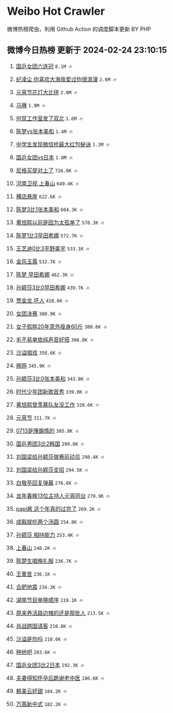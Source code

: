 # Weibo Hot Crawler 



微博热榜爬虫，利用 Github Action 的调度脚本更新 BY PHP 


## 微博今日热榜 更新于 2024-02-24 23:10:15 
1. [国乒女团六连冠](https://s.weibo.com/weibo?q=%23%E5%9B%BD%E4%B9%92%E5%A5%B3%E5%9B%A2%E5%85%AD%E8%BF%9E%E5%86%A0%23&t=31&band_rank=1&Refer=top) `8.1M 🔥` 

1. [纪凌尘 你喜欢大海我爱过你很浪漫](https://s.weibo.com/weibo?q=%E7%BA%AA%E5%87%8C%E5%B0%98%20%E4%BD%A0%E5%96%9C%E6%AC%A2%E5%A4%A7%E6%B5%B7%E6%88%91%E7%88%B1%E8%BF%87%E4%BD%A0%E5%BE%88%E6%B5%AA%E6%BC%AB&t=31&band_rank=2&Refer=top) `2.6M 🔥` 

1. [元宵节花灯大比拼](https://s.weibo.com/weibo?q=%23%E5%85%83%E5%AE%B5%E8%8A%82%E8%8A%B1%E7%81%AF%E5%A4%A7%E6%AF%94%E6%8B%BC%23&t=31&band_rank=3&Refer=top) `2.0M 🔥` 

1. [马琳](https://s.weibo.com/weibo?q=%E9%A9%AC%E7%90%B3&t=31&band_rank=4&Refer=top) `1.9M 🔥` 

1. [何炅工作室发了双北](https://s.weibo.com/weibo?q=%23%E4%BD%95%E7%82%85%E5%B7%A5%E4%BD%9C%E5%AE%A4%E5%8F%91%E4%BA%86%E5%8F%8C%E5%8C%97%23&t=31&band_rank=5&Refer=top) `1.6M 🔥` 

1. [陈梦vs张本美和](https://s.weibo.com/weibo?q=%23%E9%99%88%E6%A2%A6vs%E5%BC%A0%E6%9C%AC%E7%BE%8E%E5%92%8C%23&t=31&band_rank=6&Refer=top) `1.4M 🔥` 

1. [中学生发现微信抢最大红包秘诀](https://s.weibo.com/weibo?q=%23%E4%B8%AD%E5%AD%A6%E7%94%9F%E5%8F%91%E7%8E%B0%E5%BE%AE%E4%BF%A1%E6%8A%A2%E6%9C%80%E5%A4%A7%E7%BA%A2%E5%8C%85%E7%A7%98%E8%AF%80%23&t=31&band_rank=7&Refer=top) `1.3M 🔥` 

1. [国乒女团vs日本](https://s.weibo.com/weibo?q=%23%E5%9B%BD%E4%B9%92%E5%A5%B3%E5%9B%A2vs%E6%97%A5%E6%9C%AC%23&t=31&band_rank=8&Refer=top) `1.0M 🔥` 

1. [尼格买提对上了](https://s.weibo.com/weibo?q=%E5%B0%BC%E6%A0%BC%E4%B9%B0%E6%8F%90%E5%AF%B9%E4%B8%8A%E4%BA%86&t=31&band_rank=9&Refer=top) `726.0K 🔥` 

1. [河南卫视 上春山](https://s.weibo.com/weibo?q=%E6%B2%B3%E5%8D%97%E5%8D%AB%E8%A7%86%20%E4%B8%8A%E6%98%A5%E5%B1%B1&t=31&band_rank=10&Refer=top) `649.4K 🔥` 

1. [横店悬崖](https://s.weibo.com/weibo?q=%E6%A8%AA%E5%BA%97%E6%82%AC%E5%B4%96&t=31&band_rank=11&Refer=top) `622.6K 🔥` 

1. [陈梦3比1张本美和](https://s.weibo.com/weibo?q=%23%E9%99%88%E6%A2%A63%E6%AF%941%E5%BC%A0%E6%9C%AC%E7%BE%8E%E5%92%8C%23&t=31&band_rank=12&Refer=top) `604.3K 🔥` 

1. [黄旭熙以前是因为太孤单了](https://s.weibo.com/weibo?q=%23%E9%BB%84%E6%97%AD%E7%86%99%E4%BB%A5%E5%89%8D%E6%98%AF%E5%9B%A0%E4%B8%BA%E5%A4%AA%E5%AD%A4%E5%8D%95%E4%BA%86%23&t=31&band_rank=13&Refer=top) `578.3K 🔥` 

1. [陈梦1比3早田希娜](https://s.weibo.com/weibo?q=%23%E9%99%88%E6%A2%A61%E6%AF%943%E6%97%A9%E7%94%B0%E5%B8%8C%E5%A8%9C%23&t=31&band_rank=14&Refer=top) `572.7K 🔥` 

1. [王艺迪0比3平野美宇](https://s.weibo.com/weibo?q=%23%E7%8E%8B%E8%89%BA%E8%BF%AA0%E6%AF%943%E5%B9%B3%E9%87%8E%E7%BE%8E%E5%AE%87%23&t=31&band_rank=15&Refer=top) `533.1K 🔥` 

1. [金风玉露](https://s.weibo.com/weibo?q=%E9%87%91%E9%A3%8E%E7%8E%89%E9%9C%B2&t=31&band_rank=16&Refer=top) `532.7K 🔥` 

1. [陈梦 早田希娜](https://s.weibo.com/weibo?q=%E9%99%88%E6%A2%A6%20%E6%97%A9%E7%94%B0%E5%B8%8C%E5%A8%9C&t=31&band_rank=17&Refer=top) `462.3K 🔥` 

1. [孙颖莎3比0早田希娜](https://s.weibo.com/weibo?q=%23%E5%AD%99%E9%A2%96%E8%8E%8E3%E6%AF%940%E6%97%A9%E7%94%B0%E5%B8%8C%E5%A8%9C%23&t=31&band_rank=18&Refer=top) `439.7K 🔥` 

1. [贾金龙 坏人](https://s.weibo.com/weibo?q=%E8%B4%BE%E9%87%91%E9%BE%99%20%E5%9D%8F%E4%BA%BA&t=31&band_rank=19&Refer=top) `418.6K 🔥` 

1. [女团决赛](https://s.weibo.com/weibo?q=%E5%A5%B3%E5%9B%A2%E5%86%B3%E8%B5%9B&t=31&band_rank=20&Refer=top) `380.9K 🔥` 

1. [女子假胖20年意外瘦身60斤](https://s.weibo.com/weibo?q=%23%E5%A5%B3%E5%AD%90%E5%81%87%E8%83%9620%E5%B9%B4%E6%84%8F%E5%A4%96%E7%98%A6%E8%BA%AB60%E6%96%A4%23&t=31&band_rank=21&Refer=top) `380.6K 🔥` 

1. [毛不易单依纯声音好搭](https://s.weibo.com/weibo?q=%E6%AF%9B%E4%B8%8D%E6%98%93%E5%8D%95%E4%BE%9D%E7%BA%AF%E5%A3%B0%E9%9F%B3%E5%A5%BD%E6%90%AD&t=31&band_rank=22&Refer=top) `366.0K 🔥` 

1. [沙溢唱戏](https://s.weibo.com/weibo?q=%E6%B2%99%E6%BA%A2%E5%94%B1%E6%88%8F&t=31&band_rank=23&Refer=top) `358.6K 🔥` 

1. [擦网](https://s.weibo.com/weibo?q=%E6%93%A6%E7%BD%91&t=31&band_rank=24&Refer=top) `345.9K 🔥` 

1. [孙颖莎3比0张本美和](https://s.weibo.com/weibo?q=%23%E5%AD%99%E9%A2%96%E8%8E%8E3%E6%AF%940%E5%BC%A0%E6%9C%AC%E7%BE%8E%E5%92%8C%23&t=31&band_rank=25&Refer=top) `343.8K 🔥` 

1. [时代少年团新歌首秀](https://s.weibo.com/weibo?q=%E6%97%B6%E4%BB%A3%E5%B0%91%E5%B9%B4%E5%9B%A2%E6%96%B0%E6%AD%8C%E9%A6%96%E7%A7%80&t=31&band_rank=26&Refer=top) `339.0K 🔥` 

1. [黄旭熙曾羡慕队友没工作](https://s.weibo.com/weibo?q=%23%E9%BB%84%E6%97%AD%E7%86%99%E6%9B%BE%E7%BE%A1%E6%85%95%E9%98%9F%E5%8F%8B%E6%B2%A1%E5%B7%A5%E4%BD%9C%23&t=31&band_rank=27&Refer=top) `328.6K 🔥` 

1. [元宵节](https://s.weibo.com/weibo?q=%E5%85%83%E5%AE%B5%E8%8A%82&t=31&band_rank=28&Refer=top) `311.7K 🔥` 

1. [0713是懂煽情的](https://s.weibo.com/weibo?q=%230713%E6%98%AF%E6%87%82%E7%85%BD%E6%83%85%E7%9A%84%23&t=31&band_rank=29&Refer=top) `305.8K 🔥` 

1. [国乒男团3比2韩国](https://s.weibo.com/weibo?q=%23%E5%9B%BD%E4%B9%92%E7%94%B7%E5%9B%A23%E6%AF%942%E9%9F%A9%E5%9B%BD%23&t=31&band_rank=30&Refer=top) `299.6K 🔥` 

1. [刘国梁给孙颖莎做赛前动员](https://s.weibo.com/weibo?q=%23%E5%88%98%E5%9B%BD%E6%A2%81%E7%BB%99%E5%AD%99%E9%A2%96%E8%8E%8E%E5%81%9A%E8%B5%9B%E5%89%8D%E5%8A%A8%E5%91%98%23&t=31&band_rank=31&Refer=top) `298.4K 🔥` 

1. [刘国梁给孙颖莎支招](https://s.weibo.com/weibo?q=%E5%88%98%E5%9B%BD%E6%A2%81%E7%BB%99%E5%AD%99%E9%A2%96%E8%8E%8E%E6%94%AF%E6%8B%9B&t=31&band_rank=32&Refer=top) `294.5K 🔥` 

1. [白敬亭回复弹幕](https://s.weibo.com/weibo?q=%23%E7%99%BD%E6%95%AC%E4%BA%AD%E5%9B%9E%E5%A4%8D%E5%BC%B9%E5%B9%95%23&t=31&band_rank=33&Refer=top) `276.6K 🔥` 

1. [龙年春晚13位主持人元宵同台](https://s.weibo.com/weibo?q=%23%E9%BE%99%E5%B9%B4%E6%98%A5%E6%99%9A13%E4%BD%8D%E4%B8%BB%E6%8C%81%E4%BA%BA%E5%85%83%E5%AE%B5%E5%90%8C%E5%8F%B0%23&t=31&band_rank=34&Refer=top) `270.9K 🔥` 

1. [papi酱 这个年真的过完了](https://s.weibo.com/weibo?q=papi%E9%85%B1%20%E8%BF%99%E4%B8%AA%E5%B9%B4%E7%9C%9F%E7%9A%84%E8%BF%87%E5%AE%8C%E4%BA%86&t=31&band_rank=35&Refer=top) `269.2K 🔥` 

1. [成毅就吃两个汤圆](https://s.weibo.com/weibo?q=%23%E6%88%90%E6%AF%85%E5%B0%B1%E5%90%83%E4%B8%A4%E4%B8%AA%E6%B1%A4%E5%9C%86%23&t=31&band_rank=36&Refer=top) `254.8K 🔥` 

1. [孙颖莎 相持能力](https://s.weibo.com/weibo?q=%E5%AD%99%E9%A2%96%E8%8E%8E%20%E7%9B%B8%E6%8C%81%E8%83%BD%E5%8A%9B&t=31&band_rank=37&Refer=top) `253.4K 🔥` 

1. [上春山](https://s.weibo.com/weibo?q=%E4%B8%8A%E6%98%A5%E5%B1%B1&t=31&band_rank=38&Refer=top) `240.2K 🔥` 

1. [陈楚生唱晚礼服](https://s.weibo.com/weibo?q=%E9%99%88%E6%A5%9A%E7%94%9F%E5%94%B1%E6%99%9A%E7%A4%BC%E6%9C%8D&t=31&band_rank=39&Refer=top) `236.7K 🔥` 

1. [王曼昱](https://s.weibo.com/weibo?q=%E7%8E%8B%E6%9B%BC%E6%98%B1&t=31&band_rank=40&Refer=top) `236.1K 🔥` 

1. [合肥地震](https://s.weibo.com/weibo?q=%E5%90%88%E8%82%A5%E5%9C%B0%E9%9C%87&t=31&band_rank=41&Refer=top) `234.3K 🔥` 

1. [湖南节目单换顺序](https://s.weibo.com/weibo?q=%E6%B9%96%E5%8D%97%E8%8A%82%E7%9B%AE%E5%8D%95%E6%8D%A2%E9%A1%BA%E5%BA%8F&t=31&band_rank=42&Refer=top) `219.1K 🔥` 

1. [原来养活路边摊的还是那批人](https://s.weibo.com/weibo?q=%23%E5%8E%9F%E6%9D%A5%E5%85%BB%E6%B4%BB%E8%B7%AF%E8%BE%B9%E6%91%8A%E7%9A%84%E8%BF%98%E6%98%AF%E9%82%A3%E6%89%B9%E4%BA%BA%23&t=31&band_rank=43&Refer=top) `213.5K 🔥` 

1. [肖战跨国请客](https://s.weibo.com/weibo?q=%23%E8%82%96%E6%88%98%E8%B7%A8%E5%9B%BD%E8%AF%B7%E5%AE%A2%23&t=31&band_rank=44&Refer=top) `210.8K 🔥` 

1. [沙溢是你吗](https://s.weibo.com/weibo?q=%E6%B2%99%E6%BA%A2%E6%98%AF%E4%BD%A0%E5%90%97&t=31&band_rank=45&Refer=top) `210.6K 🔥` 

1. [种地吧](https://s.weibo.com/weibo?q=%E7%A7%8D%E5%9C%B0%E5%90%A7&t=31&band_rank=46&Refer=top) `203.6K 🔥` 

1. [国乒女团3比2日本](https://s.weibo.com/weibo?q=%23%E5%9B%BD%E4%B9%92%E5%A5%B3%E5%9B%A23%E6%AF%942%E6%97%A5%E6%9C%AC%23&t=31&band_rank=47&Refer=top) `192.3K 🔥` 

1. [夫妻得知怀孕后跪谢老中医](https://s.weibo.com/weibo?q=%23%E5%A4%AB%E5%A6%BB%E5%BE%97%E7%9F%A5%E6%80%80%E5%AD%95%E5%90%8E%E8%B7%AA%E8%B0%A2%E8%80%81%E4%B8%AD%E5%8C%BB%23&t=31&band_rank=48&Refer=top) `186.6K 🔥` 

1. [赖美云好甜](https://s.weibo.com/weibo?q=%23%E8%B5%96%E7%BE%8E%E4%BA%91%E5%A5%BD%E7%94%9C%23&t=31&band_rank=49&Refer=top) `184.2K 🔥` 

1. [万茜新中式](https://s.weibo.com/weibo?q=%23%E4%B8%87%E8%8C%9C%E6%96%B0%E4%B8%AD%E5%BC%8F%23&t=31&band_rank=50&Refer=top) `182.2K 🔥` 

